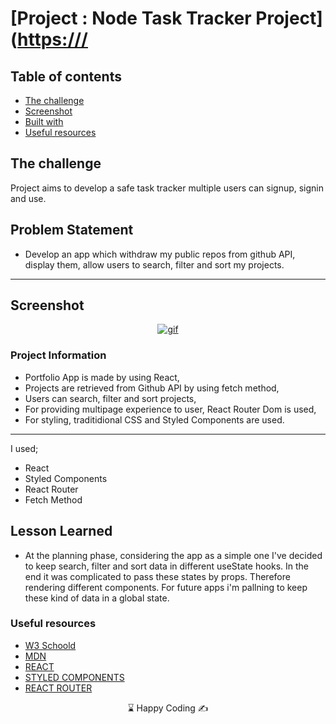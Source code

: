 # [Project : Node Task Tracker Project]([https:///](https://node-task-tracker.vercel.app/)
## Table of contents

  - [The challenge](#the-challenge)
  - [Screenshot](#screenshot)
  - [Built with](#built-with)
  - [Useful resources](#useful-resources)



## The challenge
Project aims to develop a safe task tracker multiple users can signup, signin and use.

## Problem Statement

- Develop an app which  withdraw my public repos from github API, display them, allow users to search, filter and sort my projects.
<hr>




## Screenshot
<p align="center">
<a href="https://portfolio-project-musatir.vercel.app/"><img src="portfolio-project.gif" alt="gif"></a>
</p>





### Project Information
- Portfolio App is made by using React,
- Projects are retrieved from Github API by using fetch method,
- Users can search, filter and sort projects,
- For providing multipage experience to user, React Router Dom is used,
- For styling, traditidional CSS and Styled Components are used.

------
I used;
- React
- Styled Components
- React Router
- Fetch Method





## Lesson Learned

- At the planning phase, considering the app as a simple one I've decided to keep search, filter and sort data in different useState hooks. In the end it was complicated to pass these states by props. Therefore rendering different components. For future apps i'm pallning to keep these kind of data in a global state. 

### Useful resources

- [W3 Schoold](https://www.w3schools.com/) 
- [MDN](https://developer.mozilla.org/en-US/) 
- [REACT](https://reactjs.org/) 
- [STYLED COMPONENTS](https://styled-components.com/)
- [REACT ROUTER](https://reactrouter.com/en/main) 









<center> &#8987; Happy Coding  &#9997; </center>
